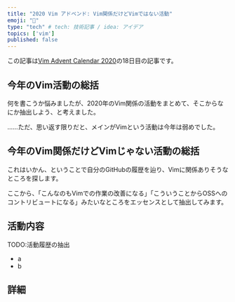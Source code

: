 ```yaml
---
title: "2020 Vim アドベンド: Vim関係だけどVimではない活動"
emoji: "🎅"
type: "tech" # tech: 技術記事 / idea: アイデア
topics: ['vim']
published: false
---
```

この記事は[Vim Advent Calendar 2020](https://qiita.com/advent-calendar/2020/vim)の18日目の記事です。

## 今年のVim活動の総括

何を書こうか悩みましたが、2020年のVim関係の活動をまとめて、そこからなにか抽出しよう、と考えました。

……ただ、思い返す限りだと、メインがVimという活動は今年は弱めでした。

## 今年のVim関係だけどVimじゃない活動の総括

これはいかん、ということで自分のGitHubの履歴を辿り、Vimに関係ありそうなところを探します。

ここから、「こんなのもVimでの作業の改善になる」「こういうことからOSSへのコントリビュートになる」みたいなところをエッセンスとして抽出してみます。

## 活動内容

TODO:活動履歴の抽出

- a
- b

## 詳細

